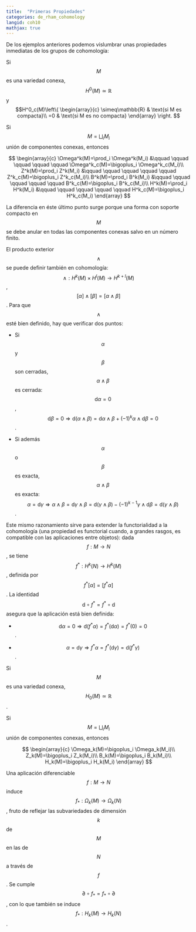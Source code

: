 ```yaml
---
title:  "Primeras Propiedades"
categories: de_rham_cohomology
langid: coh10
mathjax: true
---
```


De los ejemplos anteriores podemos vislumbrar unas propiedades inmediatas de los grupos de cohomología:

Si $$M$$ es una variedad conexa, $$H^0(M)\simeq\mathbb{R} $$ y $$H^0_c(M)\left\{ 
\begin{array}{c}
\simeq\mathbb{R}  & \text{si M es compacta}\\
=0 & \text{si M es no compacta}
\end{array}
\right.
$$

Si $$ M=\bigsqcup_i M_i$$ unión de componentes conexas, entonces 

$$
\begin{array}{c}
\Omega^k(M)=\prod_i \Omega^k(M_i) &\qquad \qquad \qquad \qquad \qquad  \Omega^k_c(M)=\bigoplus_i \Omega^k_c(M_i)\\
Z^k(M)=\prod_i Z^k(M_i) &\qquad \qquad \qquad \qquad \qquad  Z^k_c(M)=\bigoplus_i Z^k_c(M_i)\\
B^k(M)=\prod_i B^k(M_i) &\qquad \qquad \qquad \qquad \qquad  B^k_c(M)=\bigoplus_i B^k_c(M_i)\\
H^k(M)=\prod_i H^k(M_i) &\qquad \qquad \qquad \qquad \qquad  H^k_c(M)=\bigoplus_i H^k_c(M_i)
\end{array}
$$

La diferencia en éste último punto surge porque una forma con soporte compacto en $$M$$ se debe anular en todas las componentes conexas salvo en un número finito. 

El producto exterior $$\wedge$$ se puede definir también en cohomología: $$\wedge:H^k(M)\times H^l(M)\longrightarrow H^{k+l}(M)$$, $$[\alpha]\wedge[\beta]=[\alpha\wedge\beta]$$. Para que $$\wedge$$ esté bien definido, hay que verificar dos puntos:

- Si $$\alpha$$ y $$\beta$$ son cerradas, $$\alpha\wedge\beta$$ es cerrada: $$\mathrm{d} \alpha=0$$, $$\mathrm{d} \beta=0\Longrightarrow\mathrm{d}(\alpha\wedge\beta)=\mathrm{d} \alpha\wedge\beta+(-1)^k\alpha\wedge\mathrm{d}\beta=0$$.

- Si además $$\alpha$$ o $$\beta$$ es exacta, $$\alpha\wedge\beta$$ es exacta: $$\alpha=\mathrm{d} \gamma\Longrightarrow\alpha\wedge\beta=\mathrm{d}\gamma\wedge\beta=\mathrm{d}(\gamma\wedge\beta)-(-1)^{k-1} \gamma\wedge\mathrm{d}\beta=\mathrm{d}(\gamma\wedge\beta)$$.


Este mismo razonamiento sirve para extender la functorialidad a la cohomología (una propiedad es functorial cuando, a grandes rasgos, es compatible con las aplicaciones entre objetos): dada $$f:M\longrightarrow N$$, se tiene $$f^*:H^k(N)\longrightarrow H^k(M)$$, definida por $$f^*[\alpha]=[f^*\alpha]$$. La identidad $$\mathrm{d}\circ f^*=f^*\circ\mathrm{d}$$ asegura que la aplicación está bien definida:

- $$\mathrm{d}\alpha=0\Longrightarrow \mathrm{d} (f^*\alpha)=f^*(\mathrm{d} \alpha)=f^*(0)=0$$.

- $$\alpha=\mathrm{d}\gamma\Longrightarrow f^*\alpha=f^*(\mathrm{d}\gamma)=\mathrm{d}(f^*\gamma)$$.


Si $$M$$ es una variedad conexa, $$H_0(M)\simeq\mathbb{R}$$.

Si $$ M=\bigsqcup_i M_i$$ unión de componentes conexas, entonces 

$$
\begin{array}{c}
\Omega_k(M)=\bigoplus_i \Omega_k(M_i)\\
Z_k(M)=\bigoplus_i Z_k(M_i)\\
B_k(M)=\bigoplus_i B_k(M_i)\\
H_k(M)=\bigoplus_i H_k(M_i)
\end{array}
$$

Una aplicación diferenciable $$f:M\longrightarrow N$$ induce $$f_*:\Omega_k(M)\longrightarrow \Omega_k(N)$$, fruto de reflejar las subvariedades de dimensión $$k$$ de $$M$$ en las de $$N$$ a través de $$f$$. Se cumple $$\partial\circ f_*=f_* \circ \partial$$, con lo que también se induce $$f_*:H_k(M)\longrightarrow H_k(N)$$.
